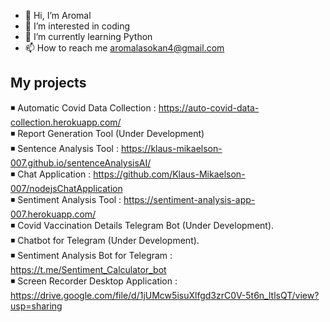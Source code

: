 - 👋 Hi, I’m Aromal
- 👀 I’m interested in coding
- 🌱 I’m currently learning Python
- 📫 How to reach me aromalasokan4@gmail.com


My projects
-----------
◾ Automatic Covid Data Collection : https://auto-covid-data-collection.herokuapp.com/  
◾ Report Generation Tool (Under Development)  
◾ Sentence Analysis Tool : https://klaus-mikaelson-007.github.io/sentenceAnalysisAI/  
◾ Chat Application : https://github.com/Klaus-Mikaelson-007/nodejsChatApplication  
◾ Sentiment Analysis Tool : https://sentiment-analysis-app-007.herokuapp.com/  
◾ Covid Vaccination Details Telegram Bot (Under Development).  
◾ Chatbot for Telegram (Under Development).  
◾ Sentiment Analysis Bot for Telegram : https://t.me/Sentiment_Calculator_bot  
◾ Screen Recorder Desktop Application : https://drive.google.com/file/d/1jUMcw5isuXlfgd3zrC0V-5t6n_ltlsQT/view?usp=sharing  
